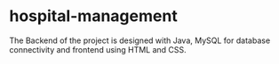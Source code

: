 # hospital-management
 The Backend of the project is designed with Java, MySQL for database connectivity and frontend using HTML and CSS.
